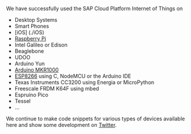 We have successfully used the SAP Cloud Platform Internet of Things on
* Desktop Systems
* Smart Phones 
* [iOS] (./iOS)
* [Raspberry Pi](./raspberry-pi)
* Intel Galileo or Edison
* Beaglebone
* UDOO
* Arduino Yun
* [Arduino MKR1000](./Arduino-MKR1000)
* [ESP8266](./ESP8266) using C, NodeMCU or the Arduino IDE
* Texas Instruments CC3200 using Energia or MicroPython
* Freescale FRDM K64F using mbed
* Espruino Pico
* Tessel
* ...

We continue to make code snippets for various types of devices available here
and show some development on [Twitter](https://twitter.com/_rac01).
